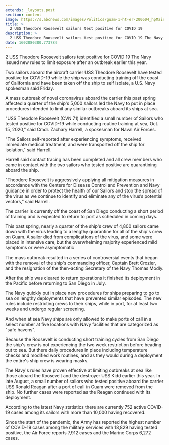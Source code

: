 ```yaml
--- 
extends: _layouts.post 
section: content 
image: https://s.abcnews.com/images/Politics/guam-1-ht-er-200604_hpMain_16x9_992.jpg 
title: > 
  2 USS Theodore Roosevelt sailors test positive for COVID 19 
description: > 
  2 USS Theodore Roosevelt sailors test positive for COVID 19 The Navy issued new rules to limit exposure after an outbreak earlier this year."USS Theodore Roosevelt (CVN 71) identified a small number of Sailors who tested positive for COVID-19 while conducting routine training at sea, Oct. 15, 2020," said Cmdr.This past spring, nearly a quarter of the ship's crew of 4,800 sailors came down with the virus leading to a lengthy quarantine for all of the ship's crew on Guam.And when at sea Navy ships are only allowed to make ports of call in a select number at five locations with Navy facilities that are categorized as "safe havens".In late August, a small number of sailors who tested positive aboard the carrier USS Ronald Reagan after a port of call in Guam were removed from the ship. 
date: 1602880380.773784 
--- 
```

2 USS Theodore Roosevelt sailors test positive for COVID 19 The Navy issued new rules to limit exposure after an outbreak earlier this year.

Two sailors aboard the aircraft carrier USS Theodore Roosevelt have tested positive for COVID-19 while the ship was conducting training off the coast of California and have been taken off the ship to self isolate, a U.S. Navy spokesman said Friday.

A mass outbreak of novel coronavirus aboard the carrier this past spring affected a quarter of the ship's 5,000 sailors led the Navy to put in place procedures intended to limit any similar outbreaks aboard its ships at sea.

"USS Theodore Roosevelt (CVN 71) identified a small number of Sailors who tested positive for COVID-19 while conducting routine training at sea, Oct. 15, 2020," said Cmdr. Zachary Harrell, a spokesman for Naval Air Forces.

"The Sailors self-reported after experiencing symptoms, received immediate medical treatment, and were transported off the ship for isolation," said Harrell.

Harrell said contact tracing has been completed and all crew members who came in contact with the two sailors who tested positive are quarantining aboard the ship.

"Theodore Roosevelt is aggressively applying all mitigation measures in accordance with the Centers for Disease Control and Prevention and Navy guidance in order to protect the health of our Sailors and stop the spread of the virus as we continue to identify and eliminate any of the virus’s potential vectors," said Harrell.

The carrier is currently off the coast of San Diego conducting a short period of training and is expected to return to port as scheduled in coming days.

This past spring, nearly a quarter of the ship's crew of 4,800 sailors came down with the virus leading to a lengthy quarantine for all of the ship's crew on Guam. A sailor died from complications of the virus, and some were placed in intensive care, but the overwhelming majority experienced mild symptoms or were asymptomatic

The mass outbreak resulted in a series of controversial events that began with the removal of the ship's commanding officer, Captain Brett Crozier, and the resignation of the then-acting Secretary of the Navy Thomas Modly.

After the ship was cleared to return operations it finished its deployment in the Pacific before returning to San Diego in July.

The Navy quickly put in place new procedures for ships preparing to go to sea on lengthy deployments that have prevented similar episodes. The new rules include restricting crews to their ships, while in port, for at least two weeks and undergo regular screening.

And when at sea Navy ships are only allowed to make ports of call in a select number at five locations with Navy facilities that are categorized as "safe havens".

Because the Roosevelt is conducting short training cycles from San Diego the ship's crew is not experiencing the two week restriction before heading out to sea. But there daily procedures in place including temperature checks and modified work routines, and as they would during a deployment the entire's ship crew is wearing masks.

The Navy's rules have proven effective at limiting outbreaks at sea like those aboard the Roosevelt and the destroyer USS Kidd earlier this year. In late August, a small number of sailors who tested positive aboard the carrier USS Ronald Reagan after a port of call in Guam were removed from the ship. No further cases were reported as the Reagan continued with its deployment.

According to the latest Navy statistics there are currently 752 active COVID-19 cases among its sailors with more than 10,000 having recovered.

Since the start of the pandemic, the Army has reported the highest number of COVID-19 cases among the military services with 18,829 having tested positive, the Air Force reports 7,912 cases and the Marine Corps 6,272 cases.